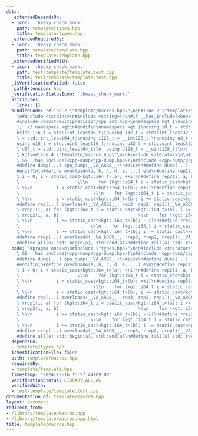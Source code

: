 ```yaml
---
data:
  _extendedDependsOn:
  - icon: ':heavy_check_mark:'
    path: template/types.hpp
    title: template/types.hpp
  _extendedRequiredBy:
  - icon: ':heavy_check_mark:'
    path: template/template.hpp
    title: template/template.hpp
  _extendedVerifiedWith:
  - icon: ':heavy_check_mark:'
    path: test/template/template.test.cpp
    title: test/template/template.test.cpp
  _isVerificationFailed: false
  _pathExtension: hpp
  _verificationStatusIcon: ':heavy_check_mark:'
  attributes:
    links: []
  bundledCode: "#line 2 \"template/macros.hpp\"\n\n#line 2 \"template/types.hpp\"\n\
    \n#include <cstdint>\n#include <string>\n\n#if __has_include(<boost/multiprecision/cpp_int.hpp>)\n\
    #include <boost/multiprecision/cpp_int.hpp>\nnamespace kgt {\nusing iinf_t = boost::multiprecision::cpp_int;\n\
    };  // namespace kgt\n#endif\n\nnamespace kgt {\nusing i8_t = std::int_least8_t;\n\
    using i16_t = std::int_least16_t;\nusing i32_t = std::int_least32_t;\nusing i64_t\
    \ = std::int_least64_t;\nusing i128_t = __int128_t;\n\nusing u8_t = std::uint_least8_t;\n\
    using u16_t = std::uint_least16_t;\nusing u32_t = std::uint_least32_t;\nusing\
    \ u64_t = std::uint_least64_t;\n  using u128_t = __uint128_t;\n};  // namespace\
    \ kgt\n#line 4 \"template/macros.hpp\"\n\n#include <iterator>\n\n#if defined(DEBUG)\
    \ && __has_include(<cpp-dump/cpp-dump.hpp>)\n#include <cpp-dump/cpp-dump.hpp>\n\
    #define dump(...) cpp_dump(__VA_ARGS__)\n#else\n#define dump(...) ((void)0)\n\
    #endif\n\n#define overload4(a, b, c, d, e, ...) e\n\n#define rep1(i, a) for (kgt::i64_t\
    \ i = 0; i < static_cast<kgt::i64_t>(a); ++i)\n#define rep2(i, a, b)         \
    \                      \\\n    for (kgt::i64_t i = static_cast<kgt::i64_t>(a);\
    \ \\\n         i < static_cast<kgt::i64_t>(b); ++i)\n#define rep3(i, a, b, c)\
    \                            \\\n    for (kgt::i64_t i = static_cast<kgt::i64_t>(a);\
    \ \\\n         i < static_cast<kgt::i64_t>(b); i += static_cast<kgt::i64_t>(c))\n\
    #define rep(...) overload4(__VA_ARGS__, rep3, rep2, rep1)(__VA_ARGS__)\n\n#define\
    \ rrep1(i, a) for (kgt::i64_t i = static_cast<kgt::i64_t>(a); i >= 0; --i)\n#define\
    \ rrep2(i, a, b)                              \\\n    for (kgt::i64_t i = static_cast<kgt::i64_t>(a);\
    \ \\\n         i >= static_cast<kgt::i64_t>(b); --i)\n#define rrep3(i, a, b, c)\
    \                           \\\n    for (kgt::i64_t i = static_cast<kgt::i64_t>(a);\
    \ \\\n         i >= static_cast<kgt::i64_t>(b); i -= static_cast<kgt::i64_t>(c))\n\
    #define rrep(...) overload4(__VA_ARGS__, rrep3, rrep2, rrep1)(__VA_ARGS__)\n\n\
    #define all(a) std::begin(a), std::end(a)\n#define rall(a) std::rbegin(a), std::rend(a)\n"
  code: "#pragma once\n\n#include \"types.hpp\"\n\n#include <iterator>\n\n#if defined(DEBUG)\
    \ && __has_include(<cpp-dump/cpp-dump.hpp>)\n#include <cpp-dump/cpp-dump.hpp>\n\
    #define dump(...) cpp_dump(__VA_ARGS__)\n#else\n#define dump(...) ((void)0)\n\
    #endif\n\n#define overload4(a, b, c, d, e, ...) e\n\n#define rep1(i, a) for (kgt::i64_t\
    \ i = 0; i < static_cast<kgt::i64_t>(a); ++i)\n#define rep2(i, a, b)         \
    \                      \\\n    for (kgt::i64_t i = static_cast<kgt::i64_t>(a);\
    \ \\\n         i < static_cast<kgt::i64_t>(b); ++i)\n#define rep3(i, a, b, c)\
    \                            \\\n    for (kgt::i64_t i = static_cast<kgt::i64_t>(a);\
    \ \\\n         i < static_cast<kgt::i64_t>(b); i += static_cast<kgt::i64_t>(c))\n\
    #define rep(...) overload4(__VA_ARGS__, rep3, rep2, rep1)(__VA_ARGS__)\n\n#define\
    \ rrep1(i, a) for (kgt::i64_t i = static_cast<kgt::i64_t>(a); i >= 0; --i)\n#define\
    \ rrep2(i, a, b)                              \\\n    for (kgt::i64_t i = static_cast<kgt::i64_t>(a);\
    \ \\\n         i >= static_cast<kgt::i64_t>(b); --i)\n#define rrep3(i, a, b, c)\
    \                           \\\n    for (kgt::i64_t i = static_cast<kgt::i64_t>(a);\
    \ \\\n         i >= static_cast<kgt::i64_t>(b); i -= static_cast<kgt::i64_t>(c))\n\
    #define rrep(...) overload4(__VA_ARGS__, rrep3, rrep2, rrep1)(__VA_ARGS__)\n\n\
    #define all(a) std::begin(a), std::end(a)\n#define rall(a) std::rbegin(a), std::rend(a)\n"
  dependsOn:
  - template/types.hpp
  isVerificationFile: false
  path: template/macros.hpp
  requiredBy:
  - template/template.hpp
  timestamp: '2024-12-16 15:57:44+09:00'
  verificationStatus: LIBRARY_ALL_AC
  verifiedWith:
  - test/template/template.test.cpp
documentation_of: template/macros.hpp
layout: document
redirect_from:
- /library/template/macros.hpp
- /library/template/macros.hpp.html
title: template/macros.hpp
---
```

